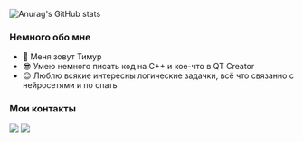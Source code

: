 ![Anurag's GitHub stats](https://github-readme-stats.vercel.app/api?username=Teru3301&show_icons=true&theme=blue-green)

### Немного обо мне
- 👋 Меня зовут Тимур
- 😎 Умею немного писать код на C++ и кое-что в QT Creator
- 😉 Люблю всякие интересны логические задачки, всё что связанно с нейросетями и по спать

### Мои контакты
[<img src="https://img.shields.io/badge/telegram-26A5E4?style=for-the-badge&logo=Telegram&logoColor=ffffff"/>](https://t.me/teru3301)
[<img src="https://img.shields.io/badge/ВКонтакте-0077FF?style=for-the-badge&logo=VK&logoColor=ffffff"/>](https://vk.com/terrru)

